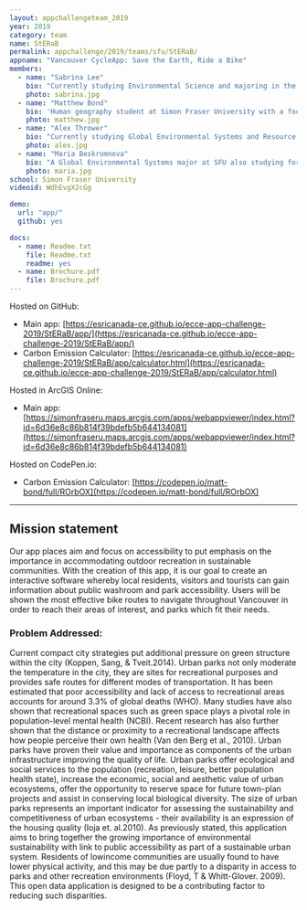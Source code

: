 ```yaml
---
layout: appchallengeteam_2019
year: 2019
category: team
name: StERaB
permalink: appchallenge/2019/teams/sfu/StERaB/
appname: "Vancouver CycleApp: Save the Earth, Ride a Bike"
members:
  - name: "Sabrina Lee"
    bio: "Currently studying Environmental Science and majoring in the Earth Systems. What I want to do with GIS in the future is to combine GIS and environmental needs to help with city planning, park systems and make an impact on our current environmental progress."
    photo: sabrina.jpg
  - name: "Matthew Bond"
    bio: 'Human geography student at Simon Fraser University with a focus in Economic Geography and Urban Planning.  I hope to work in the local government as a town planner post-graduation and help design the communities of tomorrow to be more sustainable and accessible for people of all social classes.'
    photo: matthew.jpg
  - name: "Alex Thrower"
    bio: "Currently studying Global Environmental Systems and Resource & Environment Management. Primarily interested in Natural Resource Management; Forestry and Fisheries as well as Natural Hazard Risk Management. It is my aim to blend my outdoor interests and passions with the GIS and natural resource research."
    photo: alex.jpg
  - name: "Maria Beskromnova"
    bio: "A Global Environmental Systems major at SFU also studying for the Spatial Information Systems certificate. She is interested in connecting GIS to help with risk management and mitigation for natural hazards."
    photo: maria.jpg
school: Simon Fraser University
videoid: WdhEvgX2cGg

demo:
  url: "app/"
  github: yes

docs:
  - name: Readme.txt
    file: Readme.txt
    readme: yes
  - name: Brochure.pdf
    file: Brochure.pdf
---
```


Hosted on GitHub:

- Main app: [https://esricanada-ce.github.io/ecce-app-challenge-2019/StERaB/app/](https://esricanada-ce.github.io/ecce-app-challenge-2019/StERaB/app/)
- Carbon Emission Calculator: [https://esricanada-ce.github.io/ecce-app-challenge-2019/StERaB/app/calculator.html](https://esricanada-ce.github.io/ecce-app-challenge-2019/StERaB/app/calculator.html)

Hosted in ArcGIS Online:

- Main app: [https://simonfraseru.maps.arcgis.com/apps/webappviewer/index.html?id=6d36e8c86b814f39bdefb5b644134081](https://simonfraseru.maps.arcgis.com/apps/webappviewer/index.html?id=6d36e8c86b814f39bdefb5b644134081)

Hosted on CodePen.io:

- Carbon Emission Calculator: [https://codepen.io/matt-bond/full/ROrbOX](https://codepen.io/matt-bond/full/ROrbOX)

---

## Mission statement

Our app places aim and focus on accessibility to put emphasis on the importance in accommodating outdoor recreation
in sustainable communities. With the creation of this app, it is our goal to create an interactive software whereby
local residents, visitors and tourists can gain information about public washroom and park accessibility. Users will
be shown the most effective bike routes to navigate throughout Vancouver in order to reach their areas of interest,
and parks which fit their needs.

### Problem Addressed:

Current compact city strategies put additional pressure on green structure within the city (Koppen, Sang, & Tveit.2014).
Urban parks not only moderate the temperature in the city, they are sites for recreational purposes and provides safe routes
for different modes of transportation. It has been estimated that poor accessibility and lack of access to recreational
areas accounts for around 3.3% of global deaths (WHO). Many studies have also shown that recreational spaces such as green
space plays a pivotal role in population-level mental health (NCBI). Recent research has also further shown that the distance
or proximity to a recreational landscape affects how people perceive their own health (Van den Berg et al., 2010). Urban parks
have proven their value and importance as components of the urban infrastructure improving the quality of life. Urban parks
offer ecological and social services to the population (recreation, leisure, better population health state), increase the
economic, social and aesthetic value of urban ecosystems, offer the opportunity to reserve space for future town-plan projects
and assist in conserving local biological diversity. The size of urban parks represents an important indicator for assessing
the sustainability and competitiveness of urban ecosystems - their availability is an expression of the housing quality (Ioja et. al.2010).
As previously stated, this application aims to bring together the growing importance of environmental sustainability with link
to public accessibility as part of a sustainable urban system. Residents of lowincome communities are usually found to have lower
physical activity, and this may be due partly to a disparity in access to parks and other recreation environments
(Floyd, T & Whitt-Glover. 2009). This open data application is designed to be a contributing factor to reducing such disparities.

